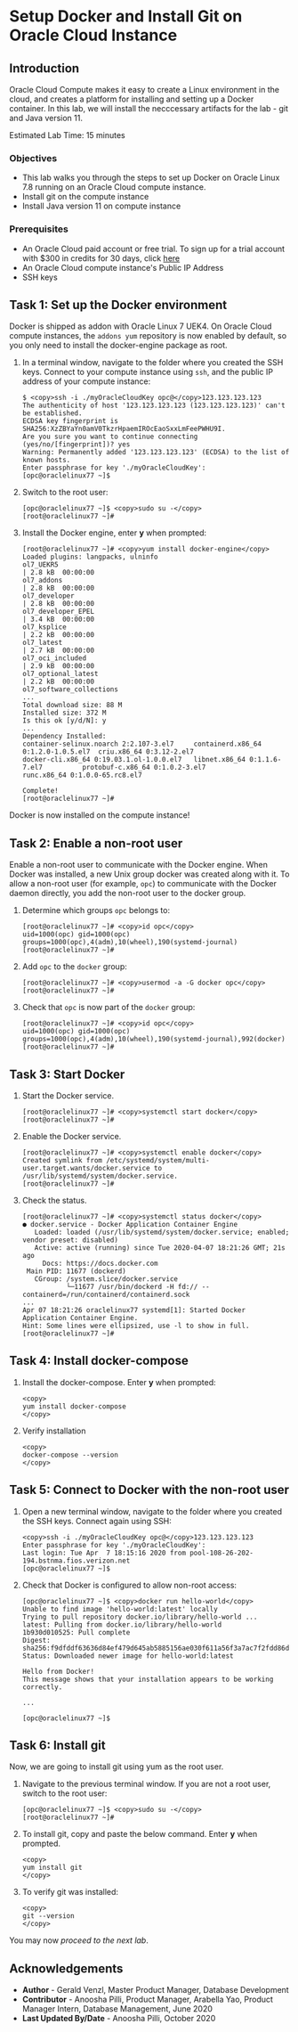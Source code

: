 # Setup Docker and Install Git on Oracle Cloud Instance

## Introduction

Oracle Cloud Compute makes it easy to create a Linux environment in the cloud, and creates a platform for installing and setting up a Docker container. In this lab, we will install the necccessary artifacts for the lab - git and Java version 11.

Estimated Lab Time: 15 minutes

### Objectives

- This lab walks you through the steps to set up Docker on Oracle Linux 7.8 running on an Oracle Cloud compute instance.
- Install git on the compute instance
- Install Java version 11 on compute instance

### Prerequisites

* An Oracle Cloud paid account or free trial. To sign up for a trial account with $300 in credits for 30 days, click [here](http://oracle.com/cloud/free)
* An Oracle Cloud compute instance's Public IP Address
* SSH keys

## Task 1: Set up the Docker environment

Docker is shipped as addon with Oracle Linux 7 UEK4. On Oracle Cloud compute instances, the `addons yum` repository is now enabled by default, so you only need to install the docker-engine package as root.

1. In a terminal window, navigate to the folder where you created the SSH keys. Connect to your compute instance using `ssh`, and the public IP address of your compute instance:

     ```
     $ <copy>ssh -i ./myOracleCloudKey opc@</copy>123.123.123.123
     The authenticity of host '123.123.123.123 (123.123.123.123)' can't be established.
     ECDSA key fingerprint is SHA256:XzZBYaYn0amV0TkzrHpaemIROcEaoSxxLmFeePWHU9I.
     Are you sure you want to continue connecting (yes/no/[fingerprint])? yes
     Warning: Permanently added '123.123.123.123' (ECDSA) to the list of known hosts.
     Enter passphrase for key './myOracleCloudKey':
     [opc@oraclelinux77 ~]$
     ```

2. Switch to the root user:

    ```
    [opc@oraclelinux77 ~]$ <copy>sudo su -</copy>
    [root@oraclelinux77 ~]#
    ```

3. Install the Docker engine, enter **y** when prompted:

    ```
    [root@oraclelinux77 ~]# <copy>yum install docker-engine</copy>
    Loaded plugins: langpacks, ulninfo
    ol7_UEKR5                                                                   | 2.8 kB  00:00:00
    ol7_addons                                                                  | 2.8 kB  00:00:00
    ol7_developer                                                               | 2.8 kB  00:00:00
    ol7_developer_EPEL                                                          | 3.4 kB  00:00:00
    ol7_ksplice                                                                 | 2.2 kB  00:00:00
    ol7_latest                                                                  | 2.7 kB  00:00:00
    ol7_oci_included                                                            | 2.9 kB  00:00:00
    ol7_optional_latest                                                         | 2.2 kB  00:00:00
    ol7_software_collections
    ...
    Total download size: 88 M
    Installed size: 372 M
    Is this ok [y/d/N]: y
    ...
    Dependency Installed:
    container-selinux.noarch 2:2.107-3.el7     containerd.x86_64 0:1.2.0-1.0.5.el7  criu.x86_64 0:3.12-2.el7
    docker-cli.x86_64 0:19.03.1.ol-1.0.0.el7   libnet.x86_64 0:1.1.6-7.el7          protobuf-c.x86_64 0:1.0.2-3.el7
    runc.x86_64 0:1.0.0-65.rc8.el7

    Complete!
    [root@oraclelinux77 ~]#
    ```

Docker is now installed on the compute instance!

## Task 2: Enable a non-root user

Enable a non-root user to communicate with the Docker engine. When Docker was installed, a new Unix group docker was created along with it. To allow a non-root user (for example, `opc`) to communicate with the Docker daemon directly, you add the non-root user to the docker group.

1. Determine which groups `opc` belongs to:

    ```
    [root@oraclelinux77 ~]# <copy>id opc</copy>
    uid=1000(opc) gid=1000(opc) groups=1000(opc),4(adm),10(wheel),190(systemd-journal)
    [root@oraclelinux77 ~]#
    ```

2. Add `opc` to the `docker` group:

    ```
    [root@oraclelinux77 ~]# <copy>usermod -a -G docker opc</copy>
    [root@oraclelinux77 ~]#
    ```

3. Check that `opc` is now part of the `docker` group:

    ```
    [root@oraclelinux77 ~]# <copy>id opc</copy>
    uid=1000(opc) gid=1000(opc) groups=1000(opc),4(adm),10(wheel),190(systemd-journal),992(docker)
    [root@oraclelinux77 ~]#
    ```

## Task 3: Start Docker

1. Start the Docker service.

    ```
    [root@oraclelinux77 ~]# <copy>systemctl start docker</copy>
    [root@oraclelinux77 ~]#
    ```

2. Enable the Docker service.

    ```
    [root@oraclelinux77 ~]# <copy>systemctl enable docker</copy>
    Created symlink from /etc/systemd/system/multi-user.target.wants/docker.service to /usr/lib/systemd/system/docker.service.
    [root@oraclelinux77 ~]#
    ```

3. Check the status.

    ```
    [root@oraclelinux77 ~]# <copy>systemctl status docker</copy>
    ● docker.service - Docker Application Container Engine
       Loaded: loaded (/usr/lib/systemd/system/docker.service; enabled; vendor preset: disabled)
       Active: active (running) since Tue 2020-04-07 18:21:26 GMT; 21s ago
         Docs: https://docs.docker.com
     Main PID: 11677 (dockerd)
       CGroup: /system.slice/docker.service
               └─11677 /usr/bin/dockerd -H fd:// --containerd=/run/containerd/containerd.sock
    ...
    Apr 07 18:21:26 oraclelinux77 systemd[1]: Started Docker Application Container Engine.
    Hint: Some lines were ellipsized, use -l to show in full.
    [root@oraclelinux77 ~]#
    ```

## Task 4: Install docker-compose

1. Install the docker-compose. Enter **y** when prompted:

    ```
    <copy>
    yum install docker-compose
    </copy>
    ```

2. Verify installation

    ```
    <copy>
    docker-compose --version
    </copy>
    ```

## Task 5: Connect to Docker with the non-root user

1. Open a new terminal window, navigate to the folder where you created the SSH keys. Connect again using SSH:

    ```
    <copy>ssh -i ./myOracleCloudKey opc@</copy>123.123.123.123
    Enter passphrase for key './myOracleCloudKey':
    Last login: Tue Apr  7 18:15:16 2020 from pool-108-26-202-194.bstnma.fios.verizon.net
    [opc@oraclelinux77 ~]$
    ```

2. Check that Docker is configured to allow non-root access:

    ```
    [opc@oraclelinux77 ~]$ <copy>docker run hello-world</copy>
    Unable to find image 'hello-world:latest' locally
    Trying to pull repository docker.io/library/hello-world ...
    latest: Pulling from docker.io/library/hello-world
    1b930d010525: Pull complete
    Digest: sha256:f9dfddf63636d84ef479d645ab5885156ae030f611a56f3a7ac7f2fdd86d7e4e
    Status: Downloaded newer image for hello-world:latest

    Hello from Docker!
    This message shows that your installation appears to be working correctly.

    ...

    [opc@oraclelinux77 ~]$
    ```

## Task 6: Install git

Now, we are going to install git using yum as the root user.

1. Navigate to the previous terminal window. If you are not a root user, switch to the root user:

    ```
    [opc@oraclelinux77 ~]$ <copy>sudo su -</copy>
    [root@oraclelinux77 ~]#
    ```

2. To install git, copy and paste the below command. Enter **y** when prompted.

    ```
    <copy>
    yum install git
    </copy>
    ```

3. To verify git was installed:

    ```
    <copy>
    git --version
    </copy>
    ```

You may now *proceed to the next lab*.

## Acknowledgements
* **Author** - Gerald Venzl, Master Product Manager, Database Development 
* **Contributor** - Anoosha Pilli, Product Manager, Arabella Yao, Product Manager Intern, Database Management, June 2020
* **Last Updated By/Date** - Anoosha Pilli, October 2020

